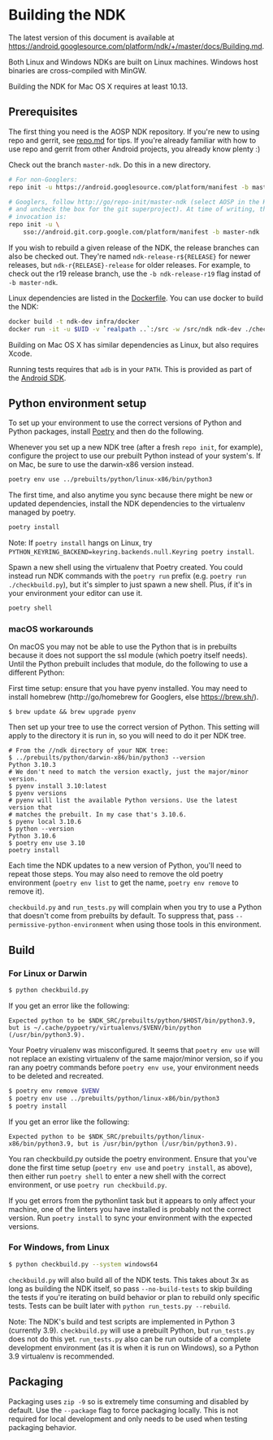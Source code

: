 # Building the NDK

The latest version of this document is available at
https://android.googlesource.com/platform/ndk/+/master/docs/Building.md.

Both Linux and Windows NDKs are built on Linux machines. Windows host binaries
are cross-compiled with MinGW.

Building the NDK for Mac OS X requires at least 10.13.

## Prerequisites

The first thing you need is the AOSP NDK repository. If you're new to using repo
and gerrit, see [repo.md](repo.md) for tips. If you're already familiar with how
to use repo and gerrit from other Android projects, you already know plenty :)

Check out the branch `master-ndk`. Do this in a new directory.

```bash
# For non-Googlers:
repo init -u https://android.googlesource.com/platform/manifest -b master-ndk

# Googlers, follow http://go/repo-init/master-ndk (select AOSP in the Host menu,
# and uncheck the box for the git superproject). At time of writing, the correct
# invocation is:
repo init -u \
    sso://android.git.corp.google.com/platform/manifest -b master-ndk
```

If you wish to rebuild a given release of the NDK, the release branches can also
be checked out. They're named `ndk-release-r${RELEASE}` for newer releases, but
`ndk-r{RELEASE}-release` for older releases. For example, to check out the r19
release branch, use the `-b ndk-release-r19` flag instad of `-b master-ndk`.

Linux dependencies are listed in the [Dockerfile]. You can use docker to build
the NDK:

```bash
docker build -t ndk-dev infra/docker
docker run -it -u $UID -v `realpath ..`:/src -w /src/ndk ndk-dev ./checkbuild.py
```

Building on Mac OS X has similar dependencies as Linux, but also requires Xcode.

Running tests requires that `adb` is in your `PATH`. This is provided as part of
the [Android SDK].

[Dockerfile]: ../infra/docker/Dockerfile
[Android SDK]: https://developer.android.com/studio/index.html#downloads

## Python environment setup

To set up your environment to use the correct versions of Python and Python
packages, install [Poetry](https://python-poetry.org/) and then do the
following.

Whenever you set up a new NDK tree (after a fresh `repo init`, for example),
configure the project to use our prebuilt Python instead of your system's. If on
Mac, be sure to use the darwin-x86 version instead.

```bash
poetry env use ../prebuilts/python/linux-x86/bin/python3
```

The first time, and also anytime you sync because there might be new or updated
dependencies, install the NDK dependencies to the virtualenv managed by poetry.

```bash
poetry install
```

Note: If `poetry install` hangs on Linux, try
`PYTHON_KEYRING_BACKEND=keyring.backends.null.Keyring poetry install`.

Spawn a new shell using the virtualenv that Poetry created. You could instead
run NDK commands with the `poetry run` prefix (e.g. `poetry run
./checkbuild.py`), but it's simpler to just spawn a new shell. Plus, if it's in
your environment your editor can use it.

```bash
poetry shell
```

### macOS workarounds

On macOS you may not be able to use the Python that is in prebuilts because it
does not support the ssl module (which poetry itself needs). Until the Python
prebuilt includes that module, do the following to use a different Python:

First time setup: ensure that you have pyenv installed. You may need to install
homebrew (http://go/homebrew for Googlers, else https://brew.sh/).

```
$ brew update && brew upgrade pyenv
```

Then set up your tree to use the correct version of Python. This setting will
apply to the directory it is run in, so you will need to do it per NDK tree.

```
# From the //ndk directory of your NDK tree:
$ ../prebuilts/python/darwin-x86/bin/python3 --version
Python 3.10.3
# We don't need to match the version exactly, just the major/minor version.
$ pyenv install 3.10:latest
$ pyenv versions
# pyenv will list the available Python versions. Use the latest version that
# matches the prebuilt. In my case that's 3.10.6.
$ pyenv local 3.10.6
$ python --version
Python 3.10.6
$ poetry env use 3.10
poetry install
```

Each time the NDK updates to a new version of Python, you'll need to repeat
those steps. You may also need to remove the old poetry environment
(`poetry env list` to get the name, `poetry env remove` to remove it).

`checkbuild.py` and `run_tests.py` will complain when you try to use a Python
that doesn't come from prebuilts by default. To suppress that, pass
`--permissive-python-environment` when using those tools in this environment.

## Build

### For Linux or Darwin

```bash
$ python checkbuild.py
```

If you get an error like the following:

```
Expected python to be $NDK_SRC/prebuilts/python/$HOST/bin/python3.9, but is ~/.cache/pypoetry/virtualenvs/$VENV/bin/python (/usr/bin/python3.9).
```

Your Poetry virualenv was misconfigured. It seems that `poetry env use` will not
replace an existing virtualenv of the same major/minor version, so if you ran
any poetry commands before `poetry env use`, your environment needs to be
deleted and recreated.

```bash
$ poetry env remove $VENV
$ poetry env use ../prebuilts/python/linux-x86/bin/python3
$ poetry install
```

If you get an error like the following:

```
Expected python to be $NDK_SRC/prebuilts/python/linux-x86/bin/python3.9, but is /usr/bin/python (/usr/bin/python3.9).
```

You ran checkbuild.py outside the poetry environment. Ensure that you've done
the first time setup (`poetry env use` and `poetry install`, as above), then
either run `poetry shell` to enter a new shell with the correct environment, or
use `poetry run checkbuild.py`.

If you get errors from the pythonlint task but it appears to only affect your
machine, one of the linters you have installed is probably not the correct
version. Run `poetry install` to sync your environment with the expected
versions.

### For Windows, from Linux

```bash
$ python checkbuild.py --system windows64
```

`checkbuild.py` will also build all of the NDK tests. This takes about 3x as
long as building the NDK itself, so pass `--no-build-tests` to skip building the
tests if you're iterating on build behavior or plan to rebuild only specific
tests. Tests can be built later with `python run_tests.py --rebuild`.

Note: The NDK's build and test scripts are implemented in Python 3 (currently
3.9). `checkbuild.py` will use a prebuilt Python, but `run_tests.py` does not do
this yet. `run_tests.py` also can be run outside of a complete development
environment (as it is when it is run on Windows), so a Python 3.9 virtualenv is
recommended.

## Packaging

Packaging uses `zip -9` so is extremely time consuming and disabled by default.
Use the `--package` flag to force packaging locally. This is not required for
local development and only needs to be used when testing packaging behavior.
